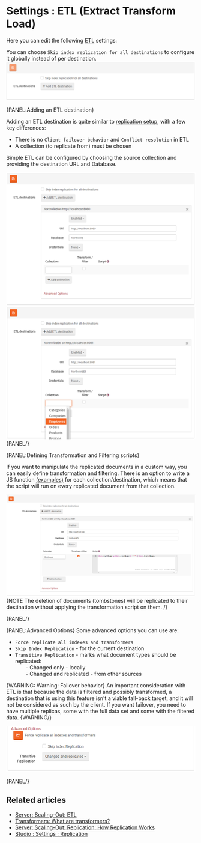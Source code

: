 # Settings : ETL (Extract Transform Load)

Here you can edit the following [ETL](../../../server/scaling-out/etl) settings:      
   
You can choose `Skip index replication for all destinations` to configure it globally instead of per destination.
![Figure 1. Settings. ETL. First Screen.](images/settings_etl-1.png)   

{PANEL:Adding an ETL destination}

Adding an ETL destination is quite similar to [replication setup](./replication), with a few key differences:   
- There is no `Client failover behavior` and `Conflict resolution` in ETL   
- A collection (to replicate from) must be chosen

Simple ETL can be configured by choosing the source collection and providing the destination URL and Database.

![Figure 2. Settings. ETL. Add Destionation.](images/settings_etl-2.png)
![Figure 3. Settings. ETL. Choose Collection.](images/settings_etl-3.png)
{PANEL/}

{PANEL:Defining Transformation and Filtering scripts}

If you want to manipulate the replicated documents in a custom way, you can easily define transformation and filtering. 
There is an option to write a JS function [(examples)](../../../client-api/commands/patches/how-to-use-javascript-to-patch-your-documents) 
for each collection/destination, which means that the script will run on every replicated document from that collection.

![Figure 4. Settings. ETL. Defining Transformation and Filtering scripts.](images/settings_etl-4.png)
{NOTE The deletion of documents (tombstones) will be replicated to their destination without applying the transformation script on them. /}

{PANEL/}

{PANEL:Advanced Options}
Some advanced options you can use are:   
- `Force replicate all indexes and transformers`   
- `Skip Index Replication` - for the current destination   
- `Transitive Replication` - marks what document types should be replicated:   
&emsp;&emsp;- Changed only - locally   
&emsp;&emsp;- Changed and replicated - from other sources   

{WARNING: Warning: Failover behavior}
An important consideration with ETL is that because the data is filtered and possibly transformed, 
a destination that is using this feature isn't a viable fall-back target, and it will not be considered as such by the client. 
If you want failover, you need to have multiple replicas, some with the full data set and some with the filtered data.
{WARNING/}

![Figure 5. Settings. ETL. Advanced Options.](images/settings_etl-5.png)

{PANEL/}

## Related articles

- [Server: Scaling-Out: ETL](../../../server/scaling-out/etl)
- [Transformers: What are transformers?](../../../transformers/what-are-transformers)
- [Server: Scaling-Out: Replication: How Replication Works](../../../server/scaling-out/replication/how-replication-works)
- [Studio : Settings : Replication](../../../studio/overview/settings/replication)
